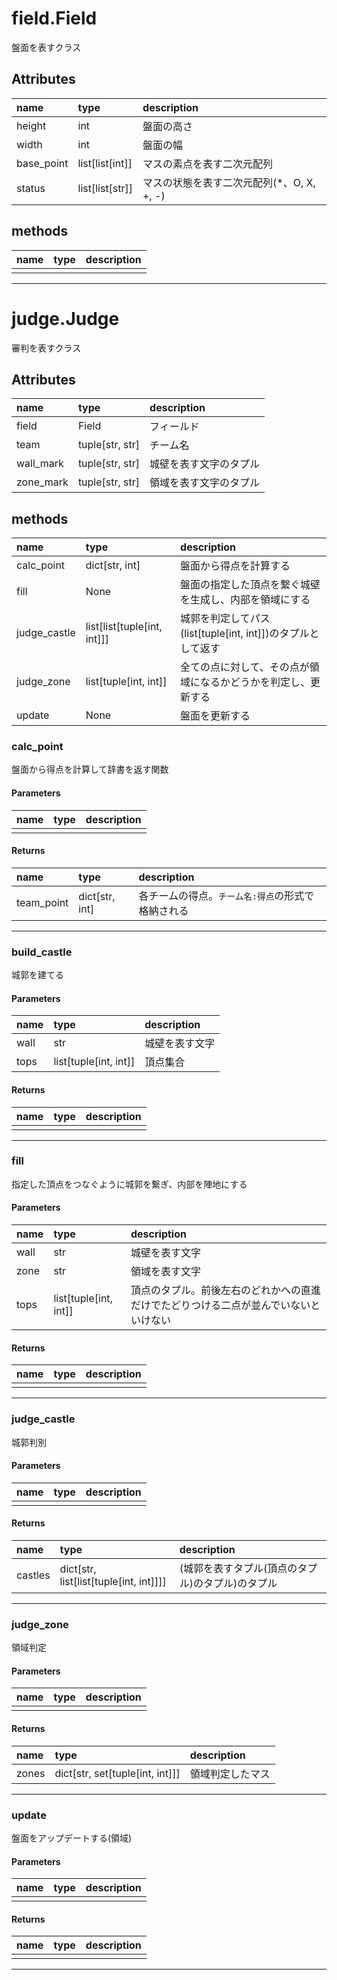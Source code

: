 # field.Field
盤面を表すクラス
## Attributes
|name|type|description|
|:-|:-|:-|
|height|int|盤面の高さ|
|width|int|盤面の幅|
|base_point|list[list[int]]|マスの素点を表す二次元配列|
|status|list[list[str]]|マスの状態を表す二次元配列(*、O, X, +, -)|

## methods
|name|type|description|
|:-|:-|:-|
||||

---

# judge.Judge
審判を表すクラス
## Attributes
|name|type|description|
|:-|:-|:-|
|field|Field|フィールド|
|team|tuple[str, str]|チーム名|
|wall_mark|tuple[str, str]|城壁を表す文字のタプル|
|zone_mark|tuple[str, str]|領域を表す文字のタプル|

## methods
|name|type|description|
|:-|:-|:-|
|calc_point|dict[str, int]|盤面から得点を計算する|
|fill|None|盤面の指定した頂点を繋ぐ城壁を生成し、内部を領域にする|
|judge_castle|list[list[tuple[int, int]]]|城郭を判定してパス(list[tuple[int, int]])のタプルとして返す|
|judge_zone|list[tuple[int, int]]|全ての点に対して、その点が領域になるかどうかを判定し、更新する|
|update|None|盤面を更新する|


### calc_point
盤面から得点を計算して辞書を返す関数

#### Parameters
|name|type|description|
|:-|:-|:-|
||||

#### Returns
|name|type|description|
|:-|:-|:-|
|team_point|dict[str, int]|各チームの得点。`チーム名:得点`の形式で格納される|

---

### build_castle
城郭を建てる

#### Parameters
|name|type|description|
|:-|:-|:-|
|wall|str|城壁を表す文字|
|tops|list[tuple[int, int]]|頂点集合|

#### Returns
|name|type|description|
|:-|:-|:-|
||||

---
### fill
指定した頂点をつなぐように城郭を繋ぎ、内部を陣地にする

#### Parameters
|name|type|description|
|:-|:-|:-|
|wall|str|城壁を表す文字|
|zone|str|領域を表す文字|
|tops|list[tuple[int, int]]|頂点のタプル。前後左右のどれかへの直進だけでたどりつける二点が並んでいないといけない|

#### Returns
|name|type|description|
|:-|:-|:-|
||||

---

### judge_castle
城郭判別

#### Parameters
|name|type|description|
|:-|:-|:-|
||||

#### Returns
|name|type|description|
|:-|:-|:-|
|castles|dict[str, list[list[tuple[int, int]]]]|(城郭を表すタプル(頂点のタプル)のタプル)のタプル|

---

### judge_zone
領域判定

#### Parameters
|name|type|description|
|:-|:-|:-|
||||

#### Returns
|name|type|description|
|:-|:-|:-|
|zones|dict[str, set[tuple[int, int]]]|領域判定したマス|

---

### update
盤面をアップデートする(領域)

#### Parameters
|name|type|description|
|:-|:-|:-|
||||

#### Returns
|name|type|description|
|:-|:-|:-|
||||

---
